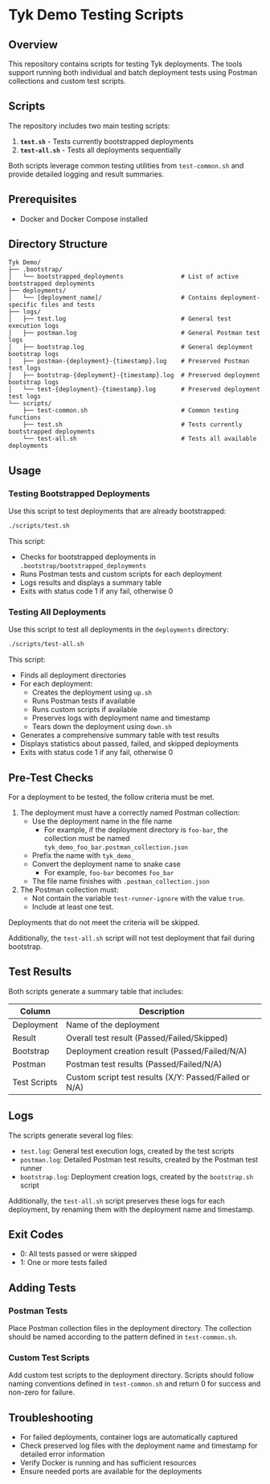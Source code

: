 # Tyk Demo Testing Scripts

## Overview

This repository contains scripts for testing Tyk deployments. The tools support running both individual and batch deployment tests using Postman collections and custom test scripts.

## Scripts

The repository includes two main testing scripts:

1. **`test.sh`** - Tests currently bootstrapped deployments
2. **`test-all.sh`** - Tests all deployments sequentially

Both scripts leverage common testing utilities from `test-common.sh` and provide detailed logging and result summaries.

## Prerequisites

- Docker and Docker Compose installed

## Directory Structure

```
Tyk Demo/
├── .bootstrap/
│   └── bootstrapped_deployments                # List of active bootstrapped deployments
├── deployments/
│   └── [deployment_name]/                      # Contains deployment-specific files and tests
├── logs/
│   ├── test.log                                # General test execution logs
│   ├── postman.log                             # General Postman test logs
│   ├── bootstrap.log                           # General deployment bootstrap logs
│   ├── postman-{deployment}-{timestamp}.log    # Preserved Postman test logs
│   ├── bootstrap-{deployment}-{timestamp}.log  # Preserved deployment bootstrap logs
│   └── test-{deployment}-{timestamp}.log       # Preserved deployment test logs
└── scripts/
    ├── test-common.sh                          # Common testing functions
    ├── test.sh                                 # Tests currently bootstrapped deployments
    └── test-all.sh                             # Tests all available deployments
```

## Usage

### Testing Bootstrapped Deployments

Use this script to test deployments that are already bootstrapped:

```bash
./scripts/test.sh
```

This script:
- Checks for bootstrapped deployments in `.bootstrap/bootstrapped_deployments`
- Runs Postman tests and custom scripts for each deployment
- Logs results and displays a summary table
- Exits with status code 1 if any fail, otherwise 0

### Testing All Deployments

Use this script to test all deployments in the `deployments` directory:

```bash
./scripts/test-all.sh
```

This script:
- Finds all deployment directories
- For each deployment:
  - Creates the deployment using `up.sh`
  - Runs Postman tests if available
  - Runs custom scripts if available
  - Preserves logs with deployment name and timestamp
  - Tears down the deployment using `down.sh`
- Generates a comprehensive summary table with test results
- Displays statistics about passed, failed, and skipped deployments
- Exits with status code 1 if any fail, otherwise 0

## Pre-Test Checks

For a deployment to be tested, the follow criteria must be met.

1. The deployment must have a correctly named Postman collection:
   - Use the deployment name in the file name
     - For example, if the deployment directory is `foo-bar`, the collection must be named `tyk_demo_foo_bar.postman_collection.json`
   - Prefix the name with `tyk_demo_`
   - Convert the deployment name to snake case
     - For example, `foo-bar` becomes `foo_bar`
   - The file name finishes with `.postman_collection.json`
2. The Postman collection must:
   - Not contain the variable `test-runner-ignore` with the value `true`.
   - Include at least one test.

Deployments that do not meet the criteria will be skipped.

Additionally, the `test-all.sh` script will not test deployment that fail during bootstrap.

## Test Results

Both scripts generate a summary table that includes:

| Column | Description |
|--------|-------------|
| Deployment | Name of the deployment |
| Result | Overall test result (Passed/Failed/Skipped) |
| Bootstrap | Deployment creation result (Passed/Failed/N/A) |
| Postman | Postman test results (Passed/Failed/N/A) |
| Test Scripts | Custom script test results (X/Y: Passed/Failed or N/A) |

## Logs

The scripts generate several log files:
- `test.log`: General test execution logs, created by the test scripts
- `postman.log`: Detailed Postman test results, created by the Postman test runner
- `bootstrap.log`: Deployment creation logs, created by the `bootstrap.sh` script

Additionally, the `test-all.sh` script preserves these logs for each deployment, by renaming them with the deployment name and timestamp.

## Exit Codes

- 0: All tests passed or were skipped
- 1: One or more tests failed

## Adding Tests

### Postman Tests

Place Postman collection files in the deployment directory. The collection should be named according to the pattern defined in `test-common.sh`.

### Custom Test Scripts

Add custom test scripts to the deployment directory. Scripts should follow naming conventions defined in `test-common.sh` and return 0 for success and non-zero for failure.

## Troubleshooting

- For failed deployments, container logs are automatically captured
- Check preserved log files with the deployment name and timestamp for detailed error information
- Verify Docker is running and has sufficient resources
- Ensure needed ports are available for the deployments